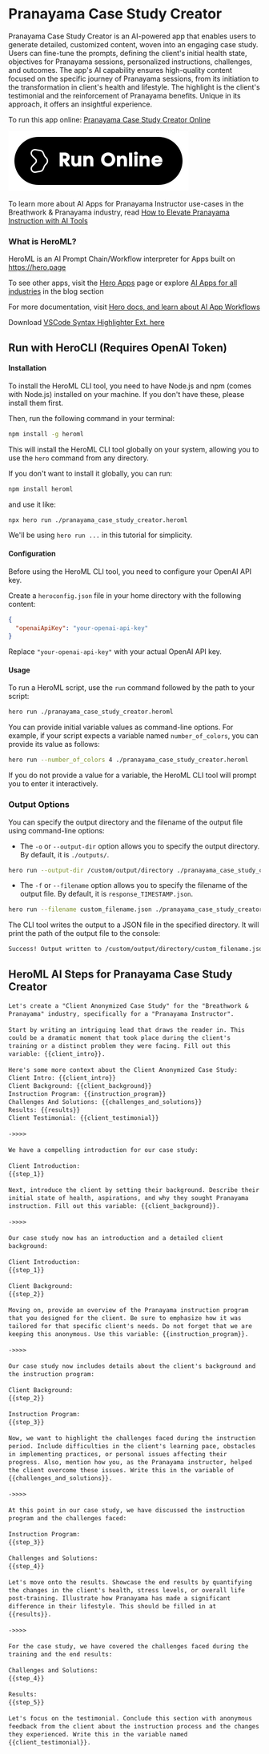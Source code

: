 # Pranayama Case Study Creator

Pranayama Case Study Creator is an AI-powered app that enables users to generate detailed, customized content, woven into an engaging case study. Users can fine-tune the prompts, defining the client's initial health state, objectives for Pranayama sessions, personalized instructions, challenges, and outcomes. The app's AI capability ensures high-quality content focused on the specific journey of Pranayama sessions, from its initiation to the transformation in client's health and lifestyle. The highlight is the client's testimonial and the reinforcement of Pranayama benefits. Unique in its approach, it offers an insightful experience.

To run this app online: [Pranayama Case Study Creator Online](https://hero.page/app/pranayama-case-study-creator-ai-powered-pranayama-journey-narrator/N1auMgevN9R8aLLhoKC7)

[![Run Pranayama Case Study Creator Online](/assets/run.svg)](https://hero.page/app/pranayama-case-study-creator-ai-powered-pranayama-journey-narrator/N1auMgevN9R8aLLhoKC7)

To learn more about AI Apps for Pranayama Instructor use-cases in the Breathwork & Pranayama industry, read [How to Elevate Pranayama Instruction with AI Tools](https://hero.page/blog/ai/breathwork-and-pranayama/how-to-elevate-pranayama-instruction-with-ai-tools/170767)

### What is HeroML?
HeroML is an AI Prompt Chain/Workflow interpreter for Apps built on https://hero.page 

To see other apps, visit the [Hero Apps](https://hero.page/apps) page or explore [AI Apps for all industries](https://hero.page/blog) in the blog section

For more documentation, visit [Hero docs, and learn about AI App Workflows](https://hero.page/tutorials/introduction-to-heroml)

Download [VSCode Syntax Highlighter Ext. here](https://marketplace.visualstudio.com/items?itemName=hero-page.heroml)

## Run with HeroCLI (Requires OpenAI Token)

#### Installation

To install the HeroML CLI tool, you need to have Node.js and npm (comes with Node.js) installed on your machine. If you don't have these, please install them first. 

Then, run the following command in your terminal:

```bash
npm install -g heroml
```

This will install the HeroML CLI tool globally on your system, allowing you to use the `hero` command from any directory.

If you don't want to install it globally, you can run:

```bash
npm install heroml
```

and use it like:

```bash
npx hero run ./pranayama_case_study_creator.heroml
```

We'll be using `hero run ...` in this tutorial for simplicity.

#### Configuration

Before using the HeroML CLI tool, you need to configure your OpenAI API key. 

Create a `heroconfig.json` file in your home directory with the following content:

```json
{
  "openaiApiKey": "your-openai-api-key"
}
```

Replace `"your-openai-api-key"` with your actual OpenAI API key.

#### Usage

To run a HeroML script, use the `run` command followed by the path to your script:

```bash
hero run ./pranayama_case_study_creator.heroml
```

You can provide initial variable values as command-line options. For example, if your script expects a variable named `number_of_colors`, you can provide its value as follows:

```bash
hero run --number_of_colors 4 ./pranayama_case_study_creator.heroml
```

If you do not provide a value for a variable, the HeroML CLI tool will prompt you to enter it interactively.

### Output Options

You can specify the output directory and the filename of the output file using command-line options:

- The `-o` or `--output-dir` option allows you to specify the output directory. By default, it is `./outputs/`.

```bash
hero run --output-dir /custom/output/directory ./pranayama_case_study_creator.heroml
```

- The `-f` or `--filename` option allows you to specify the filename of the output file. By default, it is `response_TIMESTAMP.json`.

```bash
hero run --filename custom_filename.json ./pranayama_case_study_creator.heroml
```

The CLI tool writes the output to a JSON file in the specified directory. It will print the path of the output file to the console:

```bash
Success! Output written to /custom/output/directory/custom_filename.json
```


## HeroML AI Steps for Pranayama Case Study Creator
```
Let's create a "Client Anonymized Case Study" for the "Breathwork & Pranayama" industry, specifically for a "Pranayama Instructor". 

Start by writing an intriguing lead that draws the reader in. This could be a dramatic moment that took place during the client's training or a distinct problem they were facing. Fill out this variable: {{client_intro}}.

Here's some more context about the Client Anonymized Case Study:
Client Intro: {{client_intro}}
Client Background: {{client_background}}
Instruction Program: {{instruction_program}}
Challenges And Solutions: {{challenges_and_solutions}}
Results: {{results}}
Client Testimonial: {{client_testimonial}}

->>>>

We have a compelling introduction for our case study:

Client Introduction:
{{step_1}}

Next, introduce the client by setting their background. Describe their initial state of health, aspirations, and why they sought Pranayama instruction. Fill out this variable: {{client_background}}.

->>>>

Our case study now has an introduction and a detailed client background:

Client Introduction:
{{step_1}}

Client Background:
{{step_2}}

Moving on, provide an overview of the Pranayama instruction program that you designed for the client. Be sure to emphasize how it was tailored for that specific client's needs. Do not forget that we are keeping this anonymous. Use this variable: {{instruction_program}}.

->>>>

Our case study now includes details about the client's background and the instruction program:

Client Background:
{{step_2}}

Instruction Program:
{{step_3}}

Now, we want to highlight the challenges faced during the instruction period. Include difficulties in the client's learning pace, obstacles in implementing practices, or personal issues affecting their progress. Also, mention how you, as the Pranayama instructor, helped the client overcome these issues. Write this in the variable of {{challenges_and_solutions}}.

->>>>

At this point in our case study, we have discussed the instruction program and the challenges faced:

Instruction Program:
{{step_3}}

Challenges and Solutions:
{{step_4}}

Let's move onto the results. Showcase the end results by quantifying the changes in the client's health, stress levels, or overall life post-training. Illustrate how Pranayama has made a significant difference in their lifestyle. This should be filled in at {{results}}.

->>>>

For the case study, we have covered the challenges faced during the training and the end results:

Challenges and Solutions:
{{step_4}}

Results:
{{step_5}}

Let's focus on the testimonial. Conclude this section with anonymous feedback from the client about the instruction process and the changes they experienced. Write this in the variable named {{client_testimonial}}.


```

